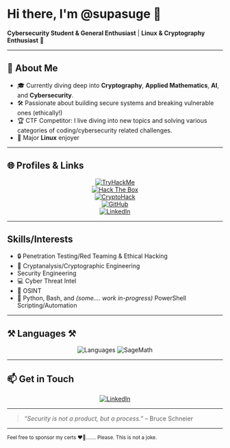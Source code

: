 <!--
**supasuge/supasuge** is a ✨ special ✨ repository because its `README.md` appears on my GitHub profile.
-->

# Hi there, I'm **@supasuge** 👋

**Cybersecurity Student & General Enthusiast** | **Linux & Cryptography Enthusiast** 🐧

---

## 🔭 About Me
- 🎓 Currently diving deep into **Cryptography**, **Applied Mathematics**, **AI**, and **Cybersecurity**.
- 🛠️ Passionate about building secure systems and breaking vulnerable ones (ethically!)
- 🏆 CTF Competitor: I live diving into new topics and solving various categories of coding/cybersecurity related challenges.
- 🐧 Major **Linux** enjoyer 


---

## 🌐 Profiles & Links
<p align="center">
  <a href="https://tryhackme.com/p/supasuge" target="_blank">
    <img alt="TryHackMe" src="https://img.shields.io/badge/TryHackMe-supasuge-5232E7?style=flat&logo=tryhackme&logoColor=white" />
  </a>
  <br>
  <a href="https://app.hackthebox.com/profile/1492227" target="_blank">
    <img alt="Hack The Box" src="https://img.shields.io/badge/HackTheBox-supasuge-101010?style=flat&logo=hackthebox&logoColor=84FA86" />
  </a>
  <br>
  <a href="https://cryptohack.org/user/gxdqpardo/" target="_blank">
    <img alt="CryptoHack" src="https://img.shields.io/badge/CryptoHack-gxdqpardo-007ACC?style=flat&logo=cryptohack&logoColor=white" />
  </a>
  <br>
  <a href="https://github.com/supasuge" target="_blank">
    <img alt="GitHub" src="https://img.shields.io/badge/GitHub-supasuge-181717?style=flat&logo=github&logoColor=white" />
  </a>
  <br>
  <a href="https://linkedin.com/in/evan-pardon" target="_blank">
    <img alt="LinkedIn" src="https://img.shields.io/badge/LinkedIn-evan--pardon-0077B5?style=flat&logo=linkedin&logoColor=white" />
  </a>
</p>

---

## Skills/Interests
- 🔒 Penetration Testing/Red Teaming & Ethical Hacking
- 🔑 Cryptanalysis/Cryptographic Engineering
- Security Engineering
- 💻 Cyber Threat Intel
- 🔎 OSINT
- 🐍 Python, Bash, and *(some.... work in-progress)* PowerShell Scripting/Automation

---

## ⚒️ Languages ⚒️

<div align="center">
  <img src="https://skillicons.dev/icons?i=python,bash,c" alt="Languages" />
  <img
    src="https://img.shields.io/badge/SageMath-8731AF?style=flat&logo=sagemath&logoColor=white"
    alt="SageMath"
  />
</div>


---

## 📫 Get in Touch

<p align="center">
  <a href="https://linkedin.com/in/evan-pardon" target="_blank">
    <img alt="LinkedIn" src="https://img.shields.io/badge/LinkedIn-evan--pardon-0077B5?style=flat&logo=linkedin&logoColor=white" />
  </a>
</p>
      


---

> *“Security is not a product, but a process.”* – Bruce Schneier

---

<small>Feel free to sponsor my certs ❤️‍🔥....... Please. This is not a joke. </small>
